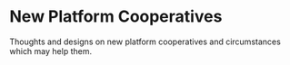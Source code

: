 # New Platform Cooperatives

Thoughts and designs on new platform cooperatives and circumstances which may help them.
